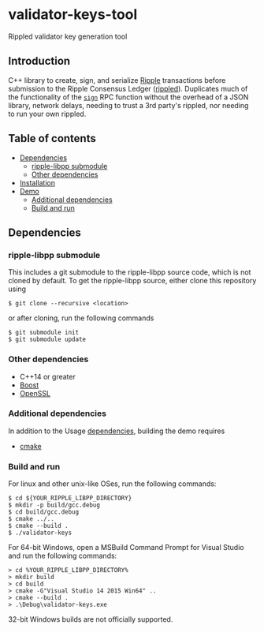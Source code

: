 # validator-keys-tool

Rippled validator key generation tool

## Introduction

C++ library to create, sign, and serialize
[Ripple](https://ripple.com) transactions
before submission to the Ripple Consensus Ledger
([rippled](https://github.com/ripple/rippled)).
Duplicates much of the functionality of the
[`sign`](https://ripple.com/build/rippled-apis/#sign)
RPC function without the overhead of a JSON library,
network delays, needing to trust a 3rd party's rippled,
nor needing to run your own rippled.

## Table of contents

* [Dependencies](#dependencies)
  * [ripple-libpp submodule](#ripple-libpp-submodule)
  * [Other dependencies](#other-dependencies)
* [Installation](#installation)
* [Demo](#demo)
  * [Additional dependencies](#additional-dependencies)
  * [Build and run](#build-and-run)

## Dependencies

### ripple-libpp submodule

This includes a git submodule to the ripple-libpp source code, which is not cloned by default. To get the ripple-libpp source, either clone this repository using
```
$ git clone --recursive <location>
```
or after cloning, run the following commands
```
$ git submodule init
$ git submodule update
```

### Other dependencies

* C++14 or greater
* [Boost](http://www.boost.org/)
* [OpenSSL](https://www.openssl.org/)

### Additional dependencies

In addition to the Usage [dependencies](#dependencies), building
the demo requires

* [cmake](https://cmake.org)

### Build and run

For linux and other unix-like OSes, run the following commands:

```
$ cd ${YOUR_RIPPLE_LIBPP_DIRECTORY}
$ mkdir -p build/gcc.debug
$ cd build/gcc.debug
$ cmake ../..
$ cmake --build .
$ ./validator-keys
```

For 64-bit Windows, open a MSBuild Command Prompt for Visual Studio
and run the following commands:

```
> cd %YOUR_RIPPLE_LIBPP_DIRECTORY%
> mkdir build
> cd build
> cmake -G"Visual Studio 14 2015 Win64" ..
> cmake --build .
> .\Debug\validator-keys.exe
```

32-bit Windows builds are not officially supported.
